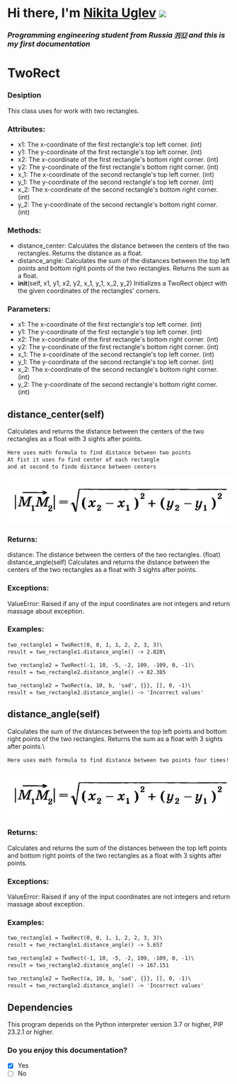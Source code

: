 # Hi there, I'm [Nikita Uglev](https://github.com/niuglev) ![](https://github.com/blackcater/blackcater/raw/main/images/Hi.gif) 
### ___Programming engineering student from Russia 🇷🇺 and this is my first documentation___
# TwoRect
### Desiption
This class uses for work with two rectangles.

### Attributes:
- x1: The x-coordinate of the first rectangle's top left corner. (int)
- y1: The y-coordinate of the first rectangle's top left corner. (int)
- x2: The x-coordinate of the first rectangle's bottom right corner. (int)
- y2: The y-coordinate of the first rectangle's bottom right corner. (int)
- x_1: The x-coordinate of the second rectangle's top left corner. (int)
- y_1: The y-coordinate of the second rectangle's top left corner. (int)
- x_2: The x-coordinate of the second rectangle's bottom right corner. (int)
- y_2: The y-coordinate of the second rectangle's bottom right corner. (int)
### Methods:
- distance_center: Calculates the distance between the centers of the two rectangles. Returns the distance as a float.
- distance_angle: Calculates the sum of the distances between the top left points and bottom right points of the two rectangles. Returns the sum as a float.
-  __init__(self, x1, y1, x2, y2, x_1, y_1, x_2, y_2)
  Initializes a TwoRect object with the given coordinates of the rectangles' corners.

### Parameters:
- x1: The x-coordinate of the first rectangle's top left corner. (int)
- y1: The y-coordinate of the first rectangle's top left corner. (int)
- x2: The x-coordinate of the first rectangle's bottom right corner. (int)
- y2: The y-coordinate of the first rectangle's bottom right corner. (int)
- x_1: The x-coordinate of the second rectangle's top left corner. (int)
- y_1: The y-coordinate of the second rectangle's top left corner. (int)
- x_2: The x-coordinate of the second rectangle's bottom right corner. (int)
- y_2: The y-coordinate of the second rectangle's bottom right corner. (int)

## distance_center(self)
Calculates and returns the distance between the centers of the two rectangles as a float with 3 sights after points.
```
Here uses math formula to find distance between two points
At fist it uses fo find center of each rectangle 
and at second to finde distance between centers
```
![img_1.png](img_1.png)
### Returns:
distance: The distance between the centers of the two rectangles. (float)
distance_angle(self)
Calculates and returns the distance between the centers of the two rectangles as a float with 3 sights after points.

### Exceptions:
ValueError: Raised if any of the input coordinates are not integers and return massage about exception.

### Examples:
```
two_rectangle1 = TwoRect(0, 0, 1, 1, 2, 2, 3, 3)\
result = two_rectangle1.distance_angle() -> 2.828\
```
```
two_rectangle2 = TwoRect(-1, 10, -5, -2, 109, -109, 0, -1)\
result = two_rectangle2.distance_angle() -> 82.385
```
```
two_rectangle2 = TwoRect(a, 10, b, 'sad', {}}, [], 0, -1)\
result = two_rectangle2.distance_angle() -> 'Incorrect values'
```

## distance_angle(self)
Calculates the sum of the distances between the top left points and bottom right points of the two rectangles. Returns the sum as a float with 3 sights after points.\
```
Here uses math formula to find distance between two points four times!
```
![img_1.png](img_1.png)
### Returns:
Calculates and returns the sum of the distances between the top left points and bottom right points of the two rectangles as a float with 3 sights after points.

### Exceptions:
ValueError: Raised if any of the input coordinates are not integers and return massage about exception.

### Examples:
```
two_rectangle1 = TwoRect(0, 0, 1, 1, 2, 2, 3, 3)\
result = two_rectangle1.distance_angle() -> 5.657
```
```
two_rectangle2 = TwoRect(-1, 10, -5, -2, 109, -109, 0, -1)\
result = two_rectangle2.distance_angle() -> 167.151
```
```
two_rectangle2 = TwoRect(a, 10, b, 'sad', {}}, [], 0, -1)\
result = two_rectangle2.distance_angle() -> 'Incorrect values'
```
## Dependencies
This program depends on the Python interpreter version 3.7 or higher, PIP 23.2.1 or higher.

### Do you enjoy this documentation?
- [x] Yes
- [ ] No